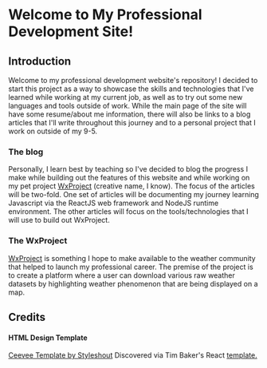 # Welcome to My Professional Development Site!     

## Introduction
Welcome to my professional development website's repository! I decided to start this project as a way to showcase the skills and technologies that I've learned while working at my current job, as well as to try out some new languages and tools outside of work. While the main page of the site will have some resume/about me information, there will also be links to a blog articles that I'll write throughout this journey and to a personal project that I work on outside of my 9-5. 

### The blog
Personally, I learn best by teaching so I've decided to blog the progress I make while building out the features of this website and while working on my pet project <a href="https://github.com/kurtispinkney/WxProject">WxProject</a> (creative name, I know). The focus of the articles will be two-fold. One set of articles will be documenting my journey learning Javascript via the ReactJS web framework and NodeJS runtime environment. The other articles will focus on the tools/technologies that I will use to build out WxProject. 

### The WxProject
<a href="https://github.com/kurtispinkney/WxProject">WxProject</a> is something I hope to make available to the weather community that helped to launch my professional career. The premise of the project is to create a platform where a user can download various raw weather datasets by highlighting weather phenomenon that are being displayed on a map. 

## Credits
#### HTML Design Template
<a href="https://www.styleshout.com/free-templates/ceevee/">Ceevee Template by Styleshout</a>
Discovered via Tim Baker's React <a href="https://github.com/tbakerx/react-resume-template">template.</a>

